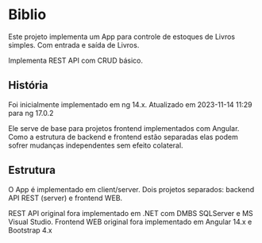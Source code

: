 # Biblio

Este projeto implementa um App para controle de estoques de Livros simples.
Com entrada e saída de Livros.

Implementa REST API com CRUD básico.

## História

Foi inicialmente implementado em ng 14.x.
Atualizado em 2023-11-14 11:29 para ng 17.0.2

Ele serve de base para projetos frontend implementados com Angular.
Como a estrutura de backend e frontend estão separadas elas podem sofrer mudanças
independentes sem efeito colateral.

## Estrutura
O App é implementado em client/server.
Dois projetos separados: backend API REST (server) e frontend WEB.

REST API original fora implementado em .NET com DMBS SQLServer e MS Visual Studio.
Frontend WEB original fora implementado em Angular 14.x e Bootstrap 4.x
